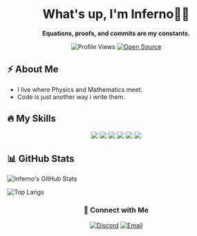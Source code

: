 <h1 align="center">What's up, I'm Inferno👋🏻</h1>

<p align="center">
  <b>Equations, proofs, and commits are my constants. </b> <br>
</p>

<p align="center">
  <img src="https://komarev.com/ghpvc/?username=Inferno&label=Profile%20views&color=ff4500&style=flat" alt="Profile Views" />
  <a href="https://github.com/blazinghawtinferno?tab=repositories">
    <img src="https://img.shields.io/badge/Open%20Source-%E2%9D%A4-orange" alt="Open Source" />
  </a>
</p>


## ⚡ About Me
- I live where Physics and Mathematics meet.
- Code is just another way i write them.

## 🔥 My Skills 

<p align="center"> 

<img src="https://img.shields.io/badge/Python-%233776AB.svg?style=for-the-badge&logo=python&logoColor=white" />
<img src="https://img.shields.io/badge/C-%23A8B9CC.svg?style=for-the-badge&logo=c&logoColor=black" />
<img src="https://img.shields.io/badge/C++-%2300599C.svg?style=for-the-badge&logo=cplusplus&logoColor=white" />
<img src="https://img.shields.io/badge/C%23-%23239120.svg?style=for-the-badge&logo=csharp&logoColor=white" />
<img src="https://img.shields.io/badge/HTML5-%23E34F26.svg?style=for-the-badge&logo=html5&logoColor=white" />
<img src="https://img.shields.io/badge/CSS3-%231572B6.svg?style=for-the-badge&logo=css3&logoColor=white" />


</p>




  ## 📊 GitHub Stats
  
  <p align="center">

![Inferno's GitHub Stats](https://github-readme-stats.vercel.app/api?username=inferno67&show_icons=true&theme=github_dark&count_private=true)

![Top Langs](https://github-readme-stats.vercel.app/api/top-langs/?username=inferno67e&layout=compact&theme=github_dark)

</p>

<div align="center">

### 🔗 Connect with Me  

[![Discord](https://img.shields.io/badge/Discord-5865F2?style=for-the-badge&logo=discord&logoColor=white)](https://discord.gg/aJsZen66jH)
[![Email](https://img.shields.io/badge/Email-D14836?style=for-the-badge&logo=gmail&logoColor=white)](https://mail.google.com/mail/?view=cm&fs=1&to=blazinghawtinferno@gmail.com)



</div>





